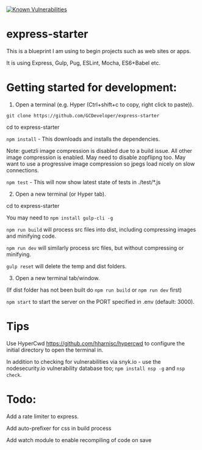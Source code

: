 [![Known Vulnerabilities](https://snyk.io/test/github/gcdeveloper/express-starter/badge.svg?targetFile=package.json)](https://snyk.io/test/github/gcdeveloper/express-starter?targetFile=package.json)

# express-starter

This is a blueprint I am using to begin projects such as web sites or apps.

It is using Express, Gulp, Pug, ESLint, Mocha, ES6+Babel etc.

# Getting started for development:

1. Open a terminal (e.g. Hyper (Ctrl+shift+c to copy, right click to paste)).

`git clone https://github.com/GCDeveloper/express-starter`

cd to express-starter

`npm install` - This downloads and installs the dependencies.

Note: guetzli image compression is disabled due to a build issue. All other image compression is enabled. May need to disable zopflipng too. May want to use a progressive image compression so jpegs load nicely on slow connections.

`npm test` - This will now show latest state of tests in  ./test/\*.js

2. Open a new terminal (or Hyper tab).

cd to express-starter

You may need to `npm install gulp-cli -g`

`npm run build` will process src files into dist, including compressing images and minifying code.

`npm run dev` will similarly process src files, but without compressing or minifying.

`gulp reset` will delete the temp and dist folders.


3. Open a new terminal tab/window.

(If dist folder has not been built do `npm run build` or `npm run dev` first)

`npm start` to start the server on the PORT specified in .env (default: 3000).

# Tips

Use HyperCwd https://github.com/hharnisc/hypercwd to configure the initial directory to open the terminal in.

In addition to checking for vulnerabilities via snyk.io - use the nodesecurity.io vulnerability database too; `npm install nsp -g` and `nsp check`.

# Todo:

Add a rate limiter to express.

Add auto-prefixer for css in build process

Add watch module to enable recompiling of code on save